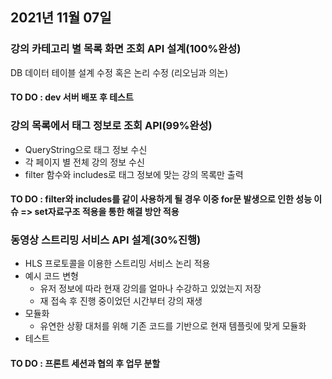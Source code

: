 ## 2021년 11월 07일

### 강의 카테고리 별 목록 화면 조회 API 설계(100%완성)

DB 데이터 테이블 설계 수정 혹은 논리 수정 (리오님과 의논)

#### TO DO : dev 서버 배포 후 테스트


### 강의 목록에서 태그 정보로 조회 API(99%완성)
- QueryString으로 태그 정보 수신
- 각 페이지 별 전체 강의 정보 수신
- filter 함수와 includes로 태그 정보에 맞는 강의 목록만 출력
#### TO DO : filter와 includes를 같이 사용하게 될 경우 이중 for문 발생으로 인한 성능 이슈 => set자료구조 적용을 통한 해결 방안 적용

### 동영상 스트리밍 서비스 API 설계(30%진행)

- HLS 프로토콜을 이용한 스트리밍 서비스 논리 적용
- 예시 코드 변형
  - 유저 정보에 따라 현재 강의를 얼마나 수강하고 있었는지 저장
  - 재 접속 후 진행 중이었던 시간부터 강의 재생
- 모듈화
  - 유연한 상황 대처를 위해 기존 코드를 기반으로 현재 템플릿에 맞게 모듈화
- 테스트

#### TO DO : 프론트 세션과 협의 후 업무 분할
